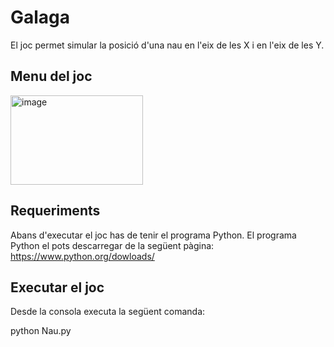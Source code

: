 # Galaga


El joc permet simular la posició d'una nau en l'eix de les X i en l'eix de les Y.

## Menu del joc

<img width="212" height="143" alt="image" src="https://github.com/user-attachments/assets/1b074162-cea0-4198-90a5-e5493eadbf99" />

## Requeriments

Abans d'executar el joc has de tenir el programa Python. El programa Python el pots descarregar de la següent pàgina: 
https://www.python.org/dowloads/

## Executar el joc

Desde la consola executa la següent comanda:

python Nau.py
